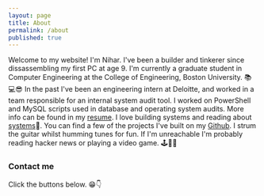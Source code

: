 ```yaml
---
layout: page
title: About
permalink: /about
published: true
---
```


Welcome to my website! I'm Nihar. I've been a builder and tinkerer since dissassembling my first PC at age 9. I'm currently a graduate student in Computer Engineering at the College of Engineering, Boston University. 📚💻😎 
In the past I've been an engineering intern at Deloitte, and worked in a team responsible for an internal system audit tool. I worked on PowerShell and MySQL scripts used in database and operating system audits. More info can be found in my [resume](https://raw.githubusercontent.com/nihardwivedi/nihardwivedi.github.io/master/nihar_dwivedi_resume.pdf). I love building systems and reading about [systems](https://xkcd.com/974/)🤣. You can find a few of the projects I've built on my [Github](https://github.com/nihardwivedi).
I strum the guitar whilst humming tunes for fun. If I'm unreachable I'm probably reading hacker news or playing a video game. 🕹🎸🎶

### Contact me
Click the buttons below. 😁👇
